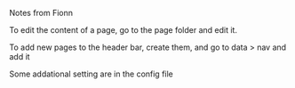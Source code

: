 Notes from Fionn 

To edit the content of a page, go to the page folder and edit it. 

To add new pages to the header bar, create them, and go to data > nav and add it 

Some addational setting are in the config file 
